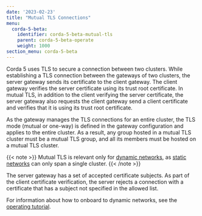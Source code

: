 ```yaml
---
date: '2023-02-23'
title: "Mutual TLS Connections"
menu:
  corda-5-beta:
    identifier: corda-5-beta-mutual-tls
    parent: corda-5-beta-operate
    weight: 1000
section_menu: corda-5-beta
---
```

Corda 5 uses TLS to secure a connection between two clusters. While establishing a TLS connection between the gateways of two clusters, the server gateway sends its certificate to the client gateway. The client gateway verifies the server certificate using its trust root certificate. In mutual TLS, in addition to the client verifying the server certificate, the server gateway also requests the client gateway send a client certificate and verifies that it is using its trust root certificate.

As the gateway manages the TLS connections for an entire cluster, the TLS mode (mutual or one-way) is defined in the gateway configuration and applies to the entire cluster. As a result, any group hosted in a mutual TLS cluster must be a mutual TLS group, and all its members must be hosted on a mutual TLS cluster.

{{< note >}}
Mutual TLS is relevant only for [dynamic networks](../deploying/network-types.html#dynamic-networks), as [static networks](../deploying/network-types.html#static-networks) can only span a single cluster.
{{< /note >}}

The server gateway has a set of accepted certificate subjects. As part of the client certificate verification, the server rejects a connection with a certificate that has a subject not specified in the allowed list.

For information about how to onboard to dynamic networks, see the [operating tutorial](operating-tutorials/onboarding/mutual-tls.md).
